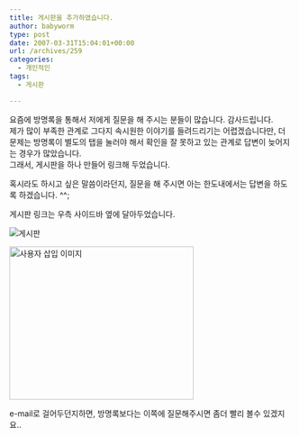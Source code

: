 ```yaml
---
title: 게시판을 추가하였습니다.
author: babyworm
type: post
date: 2007-03-31T15:04:01+00:00
url: /archives/259
categories:
  - 개인적인
tags:
  - 게시판

---
```

요즘에 방명록을 통해서 저에게 질문을 해 주시는 분들이 많습니다. 감사드립니다.  
제가 많이 부족한 관계로 그다지 속시원한 이야기를 들려드리기는 어렵겠습니다만, 더 문제는 방명록이 별도의 탭을 눌러야 해서 확인을 잘 못하고 있는 관계로 답변이 늦어지는 경우가 많았습니다.  
그래서, 게시판을 하나 만들어 링크해 두었습니다. 

혹시라도 하시고 싶은 말씀이라던지, 질문을 해 주시면 아는 한도내에서는 답변을 하도록 하겠습니다. ^^;

게시판 링크는 우측 사이드바 옆에 달아두었습니다. 

![게시판](https://i0.wp.com/babyworm.net/wordpress/wp-content/uploads/1/cfile26.uf.205413524D6A7AD9296079.jpg?resize=327%2C272)

<img loading="lazy" decoding="async" src="https://i0.wp.com/babyworm.net/wordpress/wp-content/uploads/1/cfile26.uf.205413524D6A7AD9296079.jpg?resize=327%2C272" class="aligncenter" width="327" height="272" alt="사용자 삽입 이미지" data-recalc-dims="1" />  


e-mail로 걸어두던지하면, 방명록보다는 이쪽에 질문해주시면 좀더 빨리 볼수 있겠지요..
